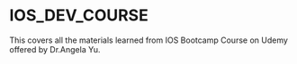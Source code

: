 # IOS_DEV_COURSE

This covers all the materials learned from IOS Bootcamp Course on Udemy offered by Dr.Angela Yu.
